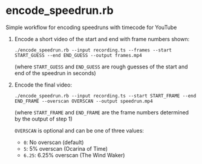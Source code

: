 # encode_speedrun.rb
Simple workflow for encoding speedruns with timecode for YouTube

1.  Encode a short video of the start and end with frame numbers shown:

    ```
    ./encode_speedrun.rb --input recording.ts --frames --start START_GUESS --end END_GUESS --output frames.mp4
    ```

    (where `START_GUESS` and `END_GUESS` are rough guesses of the start and end of the speedrun in seconds)

1.  Encode the final video:

    ```
    ./encode_speedrun.rb --input recording.ts --start START_FRAME --end END_FRAME --overscan OVERSCAN --output speedrun.mp4
    ```

    (where `START_FRAME` and `END_FRAME` are the frame numbers determined by the output of step 1)

    `OVERSCAN` is optional and can be one of three values:

    * `0`: No overscan (default)
    * `5`: 5% overscan (Ocarina of Time)
    * `6.25`: 6.25% overscan (The Wind Waker)
